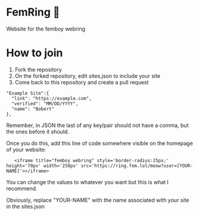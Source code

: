 # FemRing 🌸
Website for the femboy webring

# How to join

1. Fork the repository
2. On the forked repository, edit sites.json to include your site
3. Come back to this repository and create a pull request

```
"Example Site":{ 
  "link": "https://example.com",  
  "verified": "MM/DD/YYYY",
  "name": "Bobert"
},

```
Remember, in JSON the last of any key/pair should not have a comma, but the ones before it should.

Once you do this, add this line of code somewhere visible on the homepage of your website: 
```
   <iframe title="femboy webring" style='border-radius:25px;' height='70px' width='250px' src='https://ring.fem.lol/meow?user=[YOUR-NAME]'></iframe>
```
You can change the values to whatever you want but this is what I recommend. 

Obviously, replace "YOUR-NAME" with the name associated with your site in the sites.json
